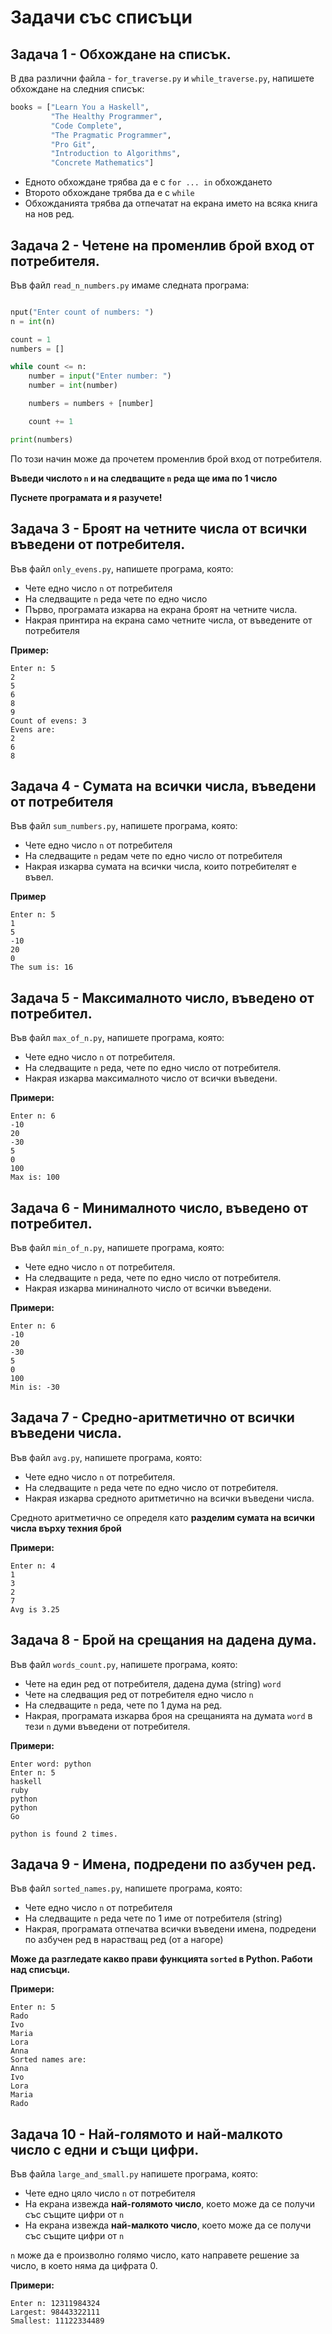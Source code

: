 # Задачи със списъци

## Задача 1 - Обхождане на списък.

В два различни файла - `for_traverse.py` и `while_traverse.py`, напишете обхождане на следния списък:

```python
books = ["Learn You a Haskell", 
         "The Healthy Programmer",
         "Code Complete",
         "The Pragmatic Programmer",
         "Pro Git",
         "Introduction to Algorithms",
         "Concrete Mathematics"]
```

* Едното обхождане трябва да е с `for ... in` обхождането
* Второто обхождане трябва да е с `while`
* Обхожданията трябва да отпечатат на екрана името на всяка книга на нов ред.

## Задача 2 - Четене на променлив брой вход от потребителя.

Във файл `read_n_numbers.py` имаме следната програма:

```python

nput("Enter count of numbers: ")
n = int(n)

count = 1
numbers = []

while count <= n:
    number = input("Enter number: ")
    number = int(number)

    numbers = numbers + [number]

    count += 1

print(numbers)
```

По този начин може да прочетем променлив брой вход от потребителя.

**Въведи числото `n` и на следващите `n` реда ще има по 1 число**

**Пуснете програмата и я разучете!**

## Задача 3 - Броят на четните числа от всички въведени от потребителя.

Във файл `only_evens.py`, напишете програма, която:

* Чете едно число `n` от потребителя
* На следващите `n` реда чете по едно число
* Първо, програмата изкарва на екрана броят на четните числа.
* Накрая принтира на екрана само четните числа, от въведените от потребителя

**Пример:**

```
Enter n: 5
2
5
6
8
9
Count of evens: 3
Evens are:
2
6
8
```

## Задача 4 - Сумата на всички числа, въведени от потребителя

Във файл `sum_numbers.py`, напишете програма, която:

* Чете едно число `n` от потребителя
* На следващите `n` редам чете по едно число от потребителя
* Накрая изкарва сумата на всички числа, които потребителят е въвел.

**Пример**

```
Enter n: 5
1
5
-10
20
0
The sum is: 16
```

## Задача 5 - Максималното число, въведено от потребител.

Във файл `max_of_n.py`, напишете програма, която:

* Чете едно число `n` от потребителя.
* На следващите `n` реда, чете по едно число от потребителя.
* Накрая изкарва максималното число от всички въведени.

**Примери:**

```
Enter n: 6
-10
20
-30
5
0
100
Max is: 100
```

## Задача 6 - Минималното число, въведено от потребител.

Във файл `min_of_n.py`, напишете програма, която:

* Чете едно число `n` от потребителя.
* На следващите `n` реда, чете по едно число от потребителя.
* Накрая изкарва мининалното число от всички въведени.

**Примери:**

```
Enter n: 6
-10
20
-30
5
0
100
Min is: -30
```

## Задача 7 - Средно-аритметично от всички въведени числа.

Във файл `avg.py`, напишете програма, която:

* Чете едно число `n` от потребителя.
* На следващите `n` реда чете по едно число от потребителя.
* Накрая изкарва средното аритметично на всички въведени числа.

Средното аритметично се определя като **разделим сумата на всички числа върху техния брой**

**Примери:**

```
Enter n: 4
1
3
2
7
Avg is 3.25
```

## Задача 8 - Брой на срещания на дадена дума.

Във файл `words_count.py`, напишете програма, която:

* Чете на един ред от потребителя, дадена дума (string) `word`
* Чете на следващия ред от потребителя едно число `n`
* На следващите `n` реда, чете по 1 дума на ред.
* Накрая, програмата изкарва броя на срещанията на думата `word` в тези `n` думи въведени от потребителя.

**Примери:**

```
Enter word: python
Enter n: 5
haskell
ruby
python
python
Go

python is found 2 times.
```

## Задача 9 - Имена, подредени по азбучен ред.

Във файл `sorted_names.py`, напишете програма, която:

* Чете едно число `n` от потребителя
* На следващите `n` реда чете по 1 име от потребителя (string)
* Накрая, програмата отпечатва всички въведени имена, подредени по азбучен ред в нарастващ ред (от a нагоре)

**Може да разгледате какво прави функцията `sorted` в Python. Работи над списъци.**

**Примери:**

```
Enter n: 5
Rado
Ivo
Maria
Lora
Anna
Sorted names are:
Anna
Ivo
Lora
Maria
Rado
```

## Задача 10 - Най-голямото и най-малкото число с едни и същи цифри.

Във файла `large_and_small.py` напишете програма, която:

* Чете едно цяло число `n` от потребителя
* На екрана извежда **най-голямото число**, което може да се получи със същите цифри от `n`
* На екрана извежда **най-малкото число**, което може да се получи със същите цифри от `n`

`n` може да е произволно голямо число, като направете решение за число, в което няма да цифрата 0.

**Примери:**

```
Enter n: 12311984324
Largest: 98443322111
Smallest: 11122334489

